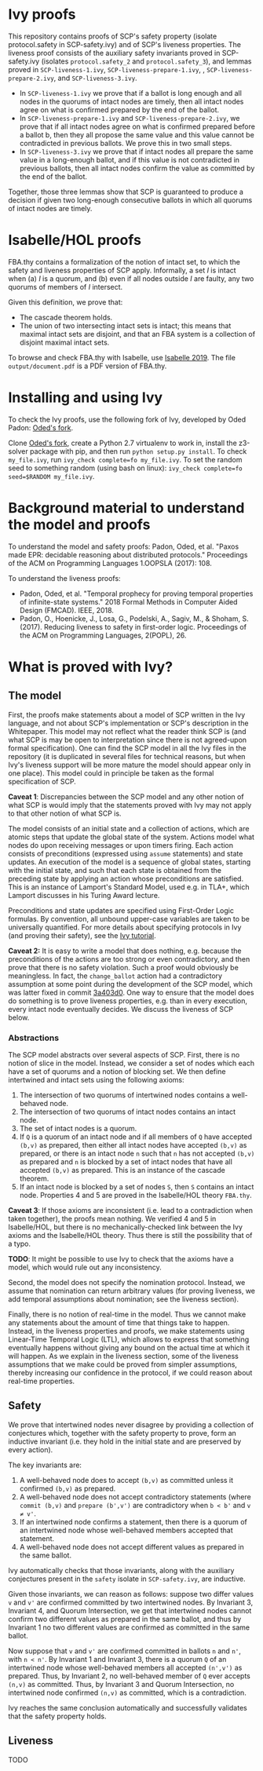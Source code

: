 # Ivy proofs

This repository contains proofs of SCP's safety property (isolate
protocol.safety in SCP-safety.ivy) and of SCP's liveness properties. The
liveness proof consists of the auxiliary safety invariants proved in
SCP-safety.ivy (isolates `protocol.safety_2` and `protocol.safety_3`), and
lemmas proved in `SCP-liveness-1.ivy`, `SCP-liveness-prepare-1.ivy`,
, `SCP-liveness-prepare-2.ivy`, and
`SCP-liveness-3.ivy`.

* In `SCP-liveness-1.ivy` we prove that if a ballot is long enough and all
  nodes in the quorums of intact nodes are timely, then all intact nodes agree
  on what is confirmed prepared by the end of the ballot.
* In `SCP-liveness-prepare-1.ivy` and `SCP-liveness-prepare-2.ivy`, we prove
  that if all intact nodes agree on what is confirmed prepared before a ballot
  b, then they all propose the same value and this value cannot be contradicted
  in previous ballots. We prove this in two small steps.
* In `SCP-liveness-3.ivy` we prove that if intact nodes all prepare the same
  value in a long-enough ballot, and if this value is not contradicted in
  previous ballots, then all intact nodes confirm the value as committed by the
  end of the ballot.

Together, those three lemmas show that SCP is guaranteed to produce a decision
if given two long-enough consecutive ballots in which all quorums of intact
nodes are timely.

# Isabelle/HOL proofs

FBA.thy contains a formalization of the notion of intact set, to which the
safety and liveness properties of SCP apply. Informally, a set *I* is intact
when (a) *I* is a quorum, and (b) even if all nodes outside *I* are faulty, any
two quorums of members of *I* intersect.

Given this definition, we prove that:
* The cascade theorem holds.
* The union of two intersecting intact sets is intact; this means that maximal
  intact sets are disjoint, and that an FBA system is a collection of disjoint
  maximal intact sets.

To browse and check FBA.thy with Isabelle, use [Isabelle
2019](https://isabelle.in.tum.de/). The file `output/document.pdf` is a PDF
version of FBA.thy.

# Installing and using Ivy

To check the Ivy proofs, use the following fork of Ivy, developed by Oded
Padon: [Oded's fork](https://github.com/odedp/ivy).

Clone [Oded's fork](https://github.com/odedp/ivy), create a Python 2.7
virtualenv to work in, install the z3-solver package with pip, and then run
`python setup.py install`. To check `my_file.ivy`, run `ivy_check complete=fo
my_file.ivy`. To set the random seed to something random (using bash on linux):
`ivy_check complete=fo seed=$RANDOM my_file.ivy`.

# Background material to understand the model and proofs

To understand the model and safety proofs: Padon, Oded, et al. "Paxos made EPR:
decidable reasoning about distributed protocols." Proceedings of the ACM on
Programming Languages 1.OOPSLA (2017): 108.

To understand the liveness proofs:

* Padon, Oded, et al. "Temporal prophecy for proving temporal properties of
  infinite-state systems." 2018 Formal Methods in Computer Aided Design
  (FMCAD). IEEE, 2018.
* Padon, O., Hoenicke, J., Losa, G., Podelski, A., Sagiv, M., & Shoham, S.
  (2017). Reducing liveness to safety in first-order logic. Proceedings of the
  ACM on Programming Languages, 2(POPL), 26.

# What is proved with Ivy?

## The model

First, the proofs make statements about a model of SCP written in the Ivy
language, and not about SCP's implementation or SCP's description in the
Whitepaper. This model may not reflect what the reader think SCP is (and what
SCP is may be open to interpretation since there is not agreed-upon formal
specification). One can find the SCP model in all the Ivy files in the
repository (it is duplicated in several files for technical reasons, but when
Ivy's liveness support will be more mature the model should appear only in one
place). This model could in principle be taken as the formal specification of
SCP.

**Caveat 1**: Discrepancies between the SCP model and any other notion of what
SCP is would imply that the statements proved with Ivy may not apply to that
other notion of what SCP is.

The model consists of an initial state and a collection of actions, which are
atomic steps that update the global state of the system. Actions model what
nodes do upon receiving messages or upon timers firing. Each action consists of
preconditions (expressed using `assume` statements) and state updates. An
execution of the model is a sequence of global states, starting with the
initial state, and such that each state is obtained from the preceding state by
applying an action whose preconditions are satisfied. This is an instance of
Lamport's Standard Model, used e.g. in TLA+, which Lamport discusses in his
Turing Award lecture.

Preconditions and state updates are specified using First-Order Logic formulas.
By convention, all unbound upper-case variables are taken to be universally
quantified. For more details about specifying protocols in Ivy (and proving
their safety), see the [Ivy tutorial](https://microsoft.github.io/ivy/).

**Caveat 2:** It is easy to write a model that does nothing, e.g. because the
preconditions of the actions are too strong or even contradictory, and then
prove that there is no safety violation. Such a proof would obviously be
meaningless. In fact, the `change_ballot` action had a contradictory assumption
at some point during the development of the SCP model, which was latter fixed
in commit
[3a403d0](https://github.com/stellar/scp-proofs/commit/3a403d09e85097dafef96f5639f619c4f123a99f).
One way to ensure that the model does do something is to prove liveness
properties, e.g. than in every execution, every intact node eventually decides.
We discuss the liveness of SCP below.

### Abstractions

The SCP model abstracts over several aspects of SCP. First, there is no notion
of slice in the model. Instead, we consider a set of nodes which each have
a set of quorums and a notion of blocking set. We then define intertwined and
intact sets using the following axioms:
1. The intersection of two quorums of intertwined nodes contains a well-behaved
   node.
2. The intersection of two quorums of intact nodes contains an intact node.
3. The set of intact nodes is a quorum.
4. If `Q` is a quorum of an intact node and if all members of `Q` have accepted
   `(b,v)` as prepared, then either all intact nodes have accepted `(b,v)` as
   prepared, or there is an intact node `n` such that `n` has not accepted
   `(b,v)` as prepared and `n` is blocked by a set of intact nodes that have
   all accepted `(b,v)` as prepared. This is an instance of the cascade
   theorem.
5. If an intact node is blocked by a set of nodes `S`, then `S` contains an
   intact node. Properties 4 and 5 are proved in the Isabelle/HOL theory
   `FBA.thy`.

**Caveat 3**: If those axioms are inconsistent (i.e. lead to a contradiction
when taken together), the proofs mean nothing. We verified 4 and 5 in
Isabelle/HOL, but there is no mechanically-checked link between the Ivy axioms
and the Isabelle/HOL theory. Thus there is still the possibility that of
a typo. 

**TODO**: It might be possible to use Ivy to check that the axioms have
a model, which would rule out any inconsistency.

Second, the model does not specify the nomination protocol. Instead, we assume
that nomination can return arbitrary values (for proving liveness, we add
temporal assumptions about nomination; see the liveness section).

Finally, there is no notion of real-time in the model. Thus we cannot  make any
statements about the amount of time that things take to happen. Instead, in the
liveness properties and proofs, we make statements using Linear-Time Temporal
Logic (LTL), which allows to express that something eventually happens without
giving any bound on the actual time at which it will happen. As we explain in
the liveness section, some of the liveness assumptions that we make could be
proved from simpler assumptions, thereby increasing our confidence in the
protocol, if we could reason about real-time properties.

## Safety

We prove that intertwined nodes never disagree by providing a collection of
conjectures which, together with the safety property to prove, form an
inductive invariant (i.e. they hold in the initial state and are preserved by
every action).

The key invariants are:
1. A well-behaved node does to accept `(b,v)` as committed unless it confirmed
   `(b,v)` as prepared.
2. A well-behaved node does not accept contradictory statements (where `commit
   (b,v)` and `prepare (b',v')` are contradictory when `b < b'` and `v ≠ v'`.
3. If an intertwined node confirms a statement, then there is a quorum of an
   intertwined node whose well-behaved members accepted that statement.
4. A well-behaved node does not accept different values as prepared in the same
   ballot.

Ivy automatically checks that those invariants, along with the auxiliary
conjectures present in the `safety` isolate in `SCP-safety.ivy`, are inductive.

Given those invariants, we can reason as follows: suppose two differ values `v`
and `v'` are confirmed committed by two intertwined nodes. By Invariant 3,
Invariant 4, and Quorum Intersection, we get that intertwined nodes cannot
confirm two different values as prepared in the same ballot, and thus by
Invariant 1 no two different values are confirmed as committed in the same
ballot.

Now suppose that `v` and `v'` are confirmed committed in ballots `n` and `n'`,
with `n < n'`. By Invariant 1 and Invariant 3, there is a quorum `Q` of an
intertwined node whose well-behaved members all accepted `(n',v')` as prepared.
Thus, by Invariant 2, no well-behaved member of `Q` ever accepts `(n,v)` as
committed. Thus, by Invariant 3 and Quorum Intersection, no intertwined node
confirmed `(n,v)` as committed, which is a contradiction.

Ivy reaches the same conclusion automatically and successfully validates that
the safety property holds.

## Liveness 

TODO
